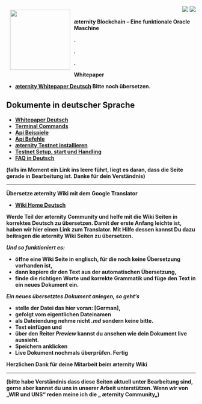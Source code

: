 <a href="http://www.aeternity.com/"><img width="160px" src="http://www.aeternity.com/user/themes/aeon/img/aeternity_logo.png" align="left" hspace="10" vspace="10"></a>

<p align = right><a target="_blank" href="https://twitter.com/intent/tweet?original_referer=https%3A%2F%2Fabout.twitter.com%2Fresources%2Fbuttons&text=Aeternity:%20scalable%20smart%20contracts%20interfacing%20with%20real%20world%20data&tw_p=tweetbutton&url=http%3A%2F%2Fwww.aeternity.com%2F&via=aetrnty"><img src="http://s30.postimg.org/j2q6ql27h/Tweet.png"></a>
<a target="_blank" href="https://twitter.com/aetrnty"> <img src="https://s24.postimg.org/4xcf9j8xh/Follow-_Twitter.jpg?2"></a>
</p>
<b>æternity Blockchain – Eine funktionale Oracle Maschine<p>

.

.

.

**Whitepaper**
* [æternity Whitepaper Deutsch](https://github.com/aeternity/wiki/wiki/%5BGerman%5D-White-Paper)
  Bitte noch übersetzen.

## Dokumente in deutscher Sprache

- [Whitepaper Deutsch](Whitepaper_Deutsch)
- [Terminal Commands]([GERMAN]Terminal-interface-commands)
- [Api Beispiele]([GERMAN]API-Examples)
- [Api Befehle]([GERMAN]API-Commands)
- [æternity Testnet installieren]([German]-install-æternity-Testnet)
- [Testnet Setup, start und Handling]([German]-Testnet-setup-start-and-use)
- [FAQ in Deutsch]([German]-Frequently-Asked-Questions)

(falls im Moment ein Link ins leere führt, liegt es daran, dass die
Seite gerade in Bearbeitung ist. Danke für dein Verständnis)

***

**Übersetze æternity Wiki mit dem Google Translator**
* [Wiki Home Deutsch](https://translate.google.com/translate?sl=en&tl=de&u=https://github.com/aeternity/wiki/wiki/)

Werde Teil der æternity Community und helfe mit die Wiki Seiten in
korrektes Deutsch zu übersetzen. Damit der erste Anfang leichte ist,
haben wir hier einen Link zum Translator. Mit Hilfe dessen kannst Du
dazu beitragen die æternity Wiki Seiten zu übersetzen.

_Und so funktioniert es:_

* öffne eine Wiki Seite in englisch, für die noch keine Übersetzung
  vorhanden ist,
* dann kopiere dir den Text aus der automatischen Übersetzung,
* finde die richtigen Worte und korrekte Grammatik und füge den Text in
  ein neues Dokument ein.

_Ein neues übersetztes Dokument anlegen, so geht’s_
* stelle der Datei das hier voran: [German],
* gefolgt vom eigentlichen Dateinamen
* als Dateiendung nehme **nicht** _.md_ sondern keine bitte.
* Text einfügen und
* über den Reiter _Preview_ kannst du ansehen wie dein Dokument live
  aussieht.
* Speichern anklicken
* Live Dokument nochmals überprüfen. Fertig

Herzlichen Dank für deine Mitarbeit beim æternity Wiki

***

(bitte habe Verständnis dass diese Seiten aktuell unter Bearbeitung sind,
gerne aber kannst du uns in unserer Arbeit unterstützen. Wenn wir von
„WIR und UNS“ reden meine ich die „ æternity Community„)